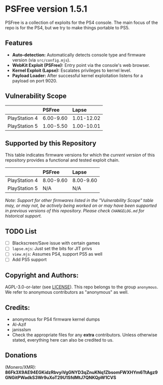 # PSFree version 1.5.1

PSFree is a collection of exploits for the PS4 console. The main focus of the repo is for the PS4, but we try to make things portable to PS5.

## Features

*   **Auto-detection:** Automatically detects console type and firmware version (via `src/config.mjs`).
*   **WebKit Exploit (PSFree):** Entry point via the console's web browser.
*   **Kernel Exploit (Lapse):** Escalates privileges to kernel level.
*   **Payload Loader:** After successful kernel exploitation listens for a payload on port 9020.

## Vulnerability Scope

|               | PSFree    | Lapse      |
|:--------------|:----------|:-----------|
| PlayStation 4 | 6.00-9.60 | 1.01-12.02 |
| PlayStation 5 | 1.00-5.50 | 1.00-10.01 |

## Supported by this Repository

This table indicates firmware versions for which the *current version* of this repository provides a functional and tested exploit chain.

|               | PSFree    | Lapse      |
|:--------------|:----------|:-----------|
| PlayStation 4 | 8.00-9.60 | 8.00-9.60  |
| PlayStation 5 | N/A       | N/A        |

*Note: Support for other firmwares listed in the "Vulnerability Scope" table may, or may not, be actively being worked on or may have been supported in previous versions of this repository. Please check `CHANGELOG.md` for historical support.*

## TODO List

- [ ] Blackscreen/Save issue with certain games
- [ ] `lapse.mjs`: Just set the bits for JIT privs
- [ ] `view.mjs`: Assumes PS4, support PS5 as well
- [ ] Add PS5 support

## Copyright and Authors:

AGPL-3.0-or-later (see [LICENSE](LICENSE)). This repo belongs to the group `anonymous`. We refer to anonymous contributors as "anonymous" as well.

## Credits:

* anonymous for PS4 firmware kernel dumps
* Al-Azif
* janisslsm
* Check the appropriate files for any **extra** contributors. Unless otherwise stated, everything here can also be credited to us.

## Donations

(Monero/XMR): **86Fk3X9AE94EGKidzRbvyiVgGNYD3qZnuKNq1ZbsomFWXHYm6TtAgz9GNGitPWadkS3Wr9uXoT29U1SfdMtJ7QNKQpW1CVS**
